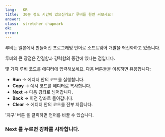 ```yaml
---
lang:   KR
title:  30분 정도 시간이 있으신가요? 루비를 한번 써보세요!
answer:
class:  stretcher chapmark
ok:
error:
---
```


루비는 일본에서 만들어진 프로그래밍 언어로 소프트웨어 개발을 혁신화하고 있습니다.

루비의 큰 장점은 간결함과 강력함의 중간에 있다는 점입니다.

몇 가지 루비 코드를 에디터에 입력해보세요. 다음 버튼들을 이용하면 유용합니다:

- __Run__ &rarr; 에디터 안의 코드를 실행합니다.
- __Copy__ &rarr; 예시 코드를 에디터로 복사합니다.
- __Next__ &rarr; 다음 강좌로 넘어갑니다.
- __Back__ &rarr; 이전 강좌로 돌아갑니다.
- __Clear__ &rarr; 에디터 안의 코드를 전부 지웁니다.

'지구' 버튼 <span aria-hidden="true" class="glyphicon glyphicon-globe"></span>
을 클릭하면 언어를 바꿀 수 있습니다.

### __Next__ 를 누르면 강좌를 시작합니다.
